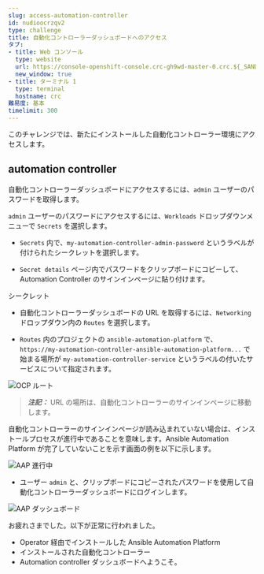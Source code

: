 ```yaml
---
slug: access-automation-controller
id: nudioocrzqv2
type: challenge
title: 自動化コントローラーダッシュボードへのアクセス
タブ:
- title: Web コンソール
  type: website
  url: https://console-openshift-console.crc-gh9wd-master-0.crc.${_SANDBOX_ID}.instruqt.io
  new_window: true
- title: ターミナル 1
  type: terminal
  hostname: crc
難易度: 基本
timelimit: 300
---
```

このチャレンジでは、新たにインストールした自動化コントローラー環境にアクセスします。

## automation controller

自動化コントローラーダッシュボードにアクセスするには、`admin` ユーザーのパスワードを取得します。

`admin` ユーザーのパスワードにアクセスするには、`Workloads` ドロップダウンメニューで `Secrets` を選択します。

* `Secrets` 内で、`my-automation-controller-admin-password` というラベルが付けられたシークレットを選択します。

* `Secret details` ページ内でパスワードをクリップボードにコピーして、Automation Controller のサインインページに貼り付けます。

シークレット

* 自動化コントローラーダッシュボードの URL を取得するには、`Networking` ドロップダウン内の `Routes` を選択します。

* `Routes` 内のプロジェクトの `ansible-automation-platform` で、`https://my-automation-controller-ansible-automation-platform...` で始まる場所が `my-automation-controller-service` というラベルの付いたサービスについて指定されます。

![OCP ルート](../assets/my-automation-controller-route.png)

> **_注記：_** URL の場所は、自動化コントローラーのサインインページに移動します。

自動化コントローラーのサインインページが読み込まれていない場合は、インストールプロセスが進行中であることを意味します。Ansible Automation Platform が完了していないことを示す画面の例を以下に示します。

![AAP 進行中](../assets/aap_in_progress.png)

* ユーザー `admin` と、クリップボードにコピーされたパスワードを使用して自動化コントローラーダッシュボードにログインします。

![AAP ダッシュボード](../assets/aap_dashboard.png)

お疲れさまでした。以下が正常に行われました。

* Operator 経由でインストールした Ansible Automation Platform
* インストールされた自動化コントローラー
* Automation controller ダッシュボードへようこそ。
